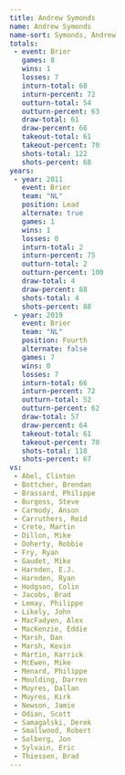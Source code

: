 ```yaml
---
title: Andrew Symonds
name: Andrew Symonds
name-sort: Symonds, Andrew
totals:
 - event: Brier
   games: 8
   wins: 1
   losses: 7
   inturn-total: 68
   inturn-percent: 72
   outturn-total: 54
   outturn-percent: 63
   draw-total: 61
   draw-percent: 66
   takeout-total: 61
   takeout-percent: 70
   shots-total: 122
   shots-percent: 68
years:
 - year: 2011
   event: Brier
   team: "NL"
   position: Lead
   alternate: true
   games: 1
   wins: 1
   losses: 0
   inturn-total: 2
   inturn-percent: 75
   outturn-total: 2
   outturn-percent: 100
   draw-total: 4
   draw-percent: 88
   shots-total: 4
   shots-percent: 88
 - year: 2019
   event: Brier
   team: "NL"
   position: Fourth
   alternate: false
   games: 7
   wins: 0
   losses: 7
   inturn-total: 66
   inturn-percent: 72
   outturn-total: 52
   outturn-percent: 62
   draw-total: 57
   draw-percent: 64
   takeout-total: 61
   takeout-percent: 70
   shots-total: 118
   shots-percent: 67
vs:
 - Abel, Clinton
 - Bottcher, Brendan
 - Brassard, Philippe
 - Burgess, Steve
 - Carmody, Anson
 - Carruthers, Reid
 - Crete, Martin
 - Dillon, Mike
 - Doherty, Robbie
 - Fry, Ryan
 - Gaudet, Mike
 - Harnden, E.J.
 - Harnden, Ryan
 - Hodgson, Colin
 - Jacobs, Brad
 - Lemay, Philippe
 - Likely, John
 - MacFadyen, Alex
 - MacKenzie, Eddie
 - Marsh, Dan
 - Marsh, Kevin
 - Martin, Karrick
 - McEwen, Mike
 - Menard, Philippe
 - Moulding, Darren
 - Muyres, Dallan
 - Muyres, Kirk
 - Newson, Jamie
 - Odian, Scott
 - Samagalski, Derek
 - Smallwood, Robert
 - Solberg, Jon
 - Sylvain, Eric
 - Thiessen, Brad
---
```

